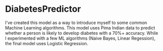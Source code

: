 # DiabetesPredictor

I've created this model as a way to introduce myself to some common Machine Learning algorithms. This model uses Pima Indian data to predict whether a person is likely to develop diabetes with a 70%+ accuracy. While I experimented with a few ML algorithms (Naive Bayes, Linear Regession), the final model uses Logistic Regression.
